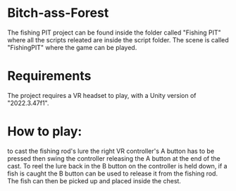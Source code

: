 # Bitch-ass-Forest
The fishing PIT project can be found inside the folder called "Fishing PIT" where all the scripts releated are inside the script folder. The scene is called "FishingPIT" where the game can be played.
# Requirements
The project requires a VR headset to play, with a Unity version of "2022.3.47f1".

# How to play:
to cast the fishing rod's lure the right VR controller's A button has to be pressed then swing the controller releasing the A button at the end of the cast. To reel the lure back in the B button on the controller is held down, if a fish is caught the B button can be used to release it from the fishing rod. The fish can then be picked up and placed inside the chest. 
